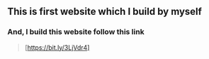 ## This is first website which I build by myself
### And, I build this website follow this link 
 > [https://bit.ly/3LjVdr4]